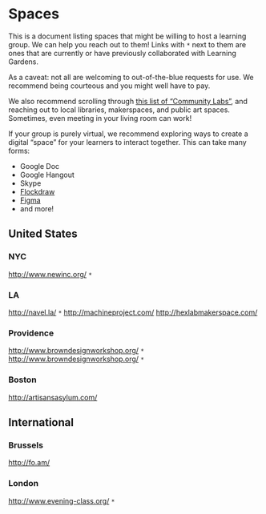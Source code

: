 # Spaces

This is a document listing spaces that might be willing to host a learning group. We can help you reach out to them! Links with `*` next to them are ones that are currently or have previously collaborated with Learning Gardens. 

As a caveat: not all are welcoming to out-of-the-blue requests for use. We recommend being courteous and you might well have to pay. 

We also recommend scrolling through [this list of “Community Labs”](https://www.are.na/lukas-wp/community-labs), and reaching out to local libraries, makerspaces, and public art spaces. Sometimes, even meeting in your living room can work!

If your group is purely virtual, we recommend exploring ways to create a digital “space” for your learners to interact together. This can take many forms:
- Google Doc
- Google Hangout
- Skype
- [Flockdraw](http://flockdraw.com/)
- [Figma](http://figma.com)
- and more!

## United States
### NYC
http://www.newinc.org/ `*`

### LA
http://navel.la/ `*`
http://machineproject.com/
http://hexlabmakerspace.com/

### Providence
http://www.browndesignworkshop.org/ `*`
http://www.browndesignworkshop.org/ `*`

### Boston
http://artisansasylum.com/

## International
### Brussels
http://fo.am/

### London
http://www.evening-class.org/ `*`